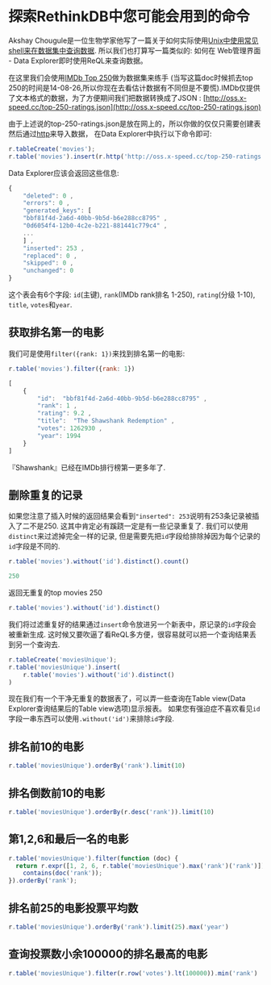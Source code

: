 # 探索RethinkDB中您可能会用到的命令
Akshay Chougule是一位生物学家他写了一篇关于如何实际使用[Unix中使用常见shell来在数据集中查询数据](http://datavu.blogspot.com/2014/08/useful-unix-commands-for-exploring-data.html).
所以我们也打算写一篇类似的: 如何在 Web管理界面 - Data Explorer即时使用ReQL来查询数据。

在这里我们会使用[IMDb Top 250](http://www.imdb.com/chart/top)做为数据集来练手
(当写这篇doc时候抓去top 250的时间是14-08-26,所以你现在去看估计数据有不同但是不要慌).IMDb仅提供了文本格式的数据，为了方便期间我们把数据转换成了JSON
: [http://oss.x-speed.cc/top-250-ratings.json](http://oss.x-speed.cc/top-250-ratings.json)

由于上述说的top-250-ratings.json是放在网上的，所以你做的仅仅只需要创建表然后通过[http](https://www.rethinkdb.com/docs/http)来导入数据，
在Data Explorer中执行以下命令即可:
```js
r.tableCreate('movies');
r.table('movies').insert(r.http('http://oss.x-speed.cc/top-250-ratings.json'))
```

Data Explorer应该会返回这些信息:

```js
{
	"deleted": 0 ,
	"errors": 0 ,
	"generated_keys": [
	"bbf81f4d-2a6d-40bb-9b5d-b6e288cc8795" ,
	"0d6054f4-12b0-4c2e-b221-881441c779c4" ,
	...
	] ,
	"inserted": 253 ,
	"replaced": 0 ,
	"skipped": 0 ,
	"unchanged": 0
}
```
这个表会有6个字段: `id`(主键), `rank`(IMDb rank排名 1-250), `rating`(分级 1-10), `title`, `votes`和`year`.

## 获取排名第一的电影
我们可是使用`filter({rank: 1})`来找到排名第一的电影:

```js
r.table('movies').filter({rank: 1})

[
	{
		"id":  "bbf81f4d-2a6d-40bb-9b5d-b6e288cc8795" ,
		"rank": 1 ,
		"rating": 9.2 ,
		"title":  "The Shawshank Redemption" ,
		"votes": 1262930 ,
		"year": 1994
	}
]
```
『Shawshank』已经在IMDb排行榜第一更多年了.

## 删除重复的记录
如果您注意了插入时候的返回结果会看到`"inserted": 253`说明有253条记录被插入了二不是250.
这其中肯定必有蹊跷一定是有一些记录重复了. 
我们可以使用`distinct`来过滤掉完全一样的记录, 但是需要先把`id`字段给排除掉因为每个记录的`id`字段是不同的.

```js
r.table('movies').without('id').distinct().count()

250
```

返回无重复的top movies 250

```js
r.table('movies').without('id').distinct()
```

我们将过滤重复好的结果通过`insert`命令放进另一个新表中，原记录的`id`字段会被重新生成. 
这时候又要吹逼了看ReQL多方便，很容易就可以把一个查询结果丢到另一个查询去.

```js
r.tableCreate('moviesUnique');
r.table('moviesUnique').insert(
	r.table('movies').without('id').distinct()
)
```

现在我们有一个干净无重复的数据表了，可以弄一些查询在Table view(Data Explorer查询结果后的Table view选项)显示报表。
如果您有强迫症不喜欢看见`id`字段一串东西可以使用`.without('id')`来排除`id`字段.

## 排名前10的电影

```js
r.table('moviesUnique').orderBy('rank').limit(10)
```

## 排名倒数前10的电影

```js
r.table('moviesUnique').orderBy(r.desc('rank')).limit(10)
```

## 第1,2,6和最后一名的电影

```js
r.table('moviesUnique').filter(function (doc) {
  return r.expr([1, 2, 6, r.table('moviesUnique').max('rank')('rank')]).
    contains(doc('rank'));
}).orderBy('rank');
```

## 排名前25的电影投票平均数

```js
r.table('moviesUnique').orderBy('rank').limit(25).max('year')
```

## 查询投票数小余100000的排名最高的电影

```js
r.table('moviesUnique').filter(r.row('votes').lt(100000)).min('rank')
```